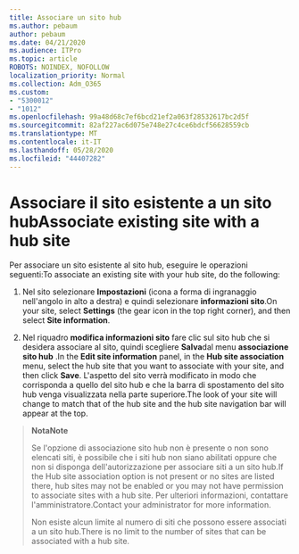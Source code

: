 ```yaml
---
title: Associare un sito hub
ms.author: pebaum
author: pebaum
ms.date: 04/21/2020
ms.audience: ITPro
ms.topic: article
ROBOTS: NOINDEX, NOFOLLOW
localization_priority: Normal
ms.collection: Adm_O365
ms.custom:
- "5300012"
- "1012"
ms.openlocfilehash: 99a48d68c7ef6bcd21ef2a063f28532617bc2d5f
ms.sourcegitcommit: 82af227ac6d075e748e27c4ce6bdcf56628559cb
ms.translationtype: MT
ms.contentlocale: it-IT
ms.lasthandoff: 05/28/2020
ms.locfileid: "44407282"
---
```

# <a name="associate-existing-site-with-a-hub-site"></a><span data-ttu-id="b1974-102">Associare il sito esistente a un sito hub</span><span class="sxs-lookup"><span data-stu-id="b1974-102">Associate existing site with a hub site</span></span>

<span data-ttu-id="b1974-103">Per associare un sito esistente al sito hub, eseguire le operazioni seguenti:</span><span class="sxs-lookup"><span data-stu-id="b1974-103">To associate an existing site with your hub site, do the following:</span></span>
  
1. <span data-ttu-id="b1974-104">Nel sito selezionare **Impostazioni** (icona a forma di ingranaggio nell'angolo in alto a destra) e quindi selezionare **informazioni sito**.</span><span class="sxs-lookup"><span data-stu-id="b1974-104">On your site, select **Settings** (the gear icon in the top right corner), and then select **Site information**.</span></span>

2. <span data-ttu-id="b1974-105">Nel riquadro **modifica informazioni sito** fare clic sul sito hub che si desidera associare al sito, quindi scegliere **Salva**dal menu **associazione sito hub** .</span><span class="sxs-lookup"><span data-stu-id="b1974-105">In the **Edit site information** panel, in the **Hub site association** menu, select the hub site that you want to associate with your site, and then click **Save**.</span></span> <span data-ttu-id="b1974-106">L'aspetto del sito verrà modificato in modo che corrisponda a quello del sito hub e che la barra di spostamento del sito hub venga visualizzata nella parte superiore.</span><span class="sxs-lookup"><span data-stu-id="b1974-106">The look of your site will change to match that of the hub site and the hub site navigation bar will appear at the top.</span></span>

><span data-ttu-id="b1974-107">**Nota**</span><span class="sxs-lookup"><span data-stu-id="b1974-107">**Note**</span></span>
>
><span data-ttu-id="b1974-108">Se l'opzione di associazione sito hub non è presente o non sono elencati siti, è possibile che i siti hub non siano abilitati oppure che non si disponga dell'autorizzazione per associare siti a un sito hub.</span><span class="sxs-lookup"><span data-stu-id="b1974-108">If the Hub site association option is not present or no sites are listed there, hub sites may not be enabled or you may not have permission to associate sites with a hub site.</span></span> <span data-ttu-id="b1974-109">Per ulteriori informazioni, contattare l'amministratore.</span><span class="sxs-lookup"><span data-stu-id="b1974-109">Contact your administrator for more information.</span></span>
>
><span data-ttu-id="b1974-110">Non esiste alcun limite al numero di siti che possono essere associati a un sito hub.</span><span class="sxs-lookup"><span data-stu-id="b1974-110">There is no limit to the number of sites that can be associated with a hub site.</span></span>
  